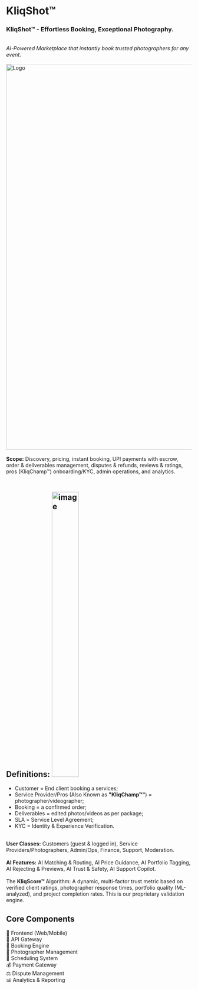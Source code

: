 # KliqShot™
### KliqShot™ - Effortless Booking, Exceptional Photography. 
</br> <I>AI-Powered Marketplace that instantly book trusted photographers for any event</I>.
</br>
</br>
<img width="3535" height="1044" alt="Logo" src="https://github.com/user-attachments/assets/f830daa1-78a2-4048-aaaa-4fc34eeb3b75" /></br></br>
<b>Scope:</b> Discovery, pricing, instant booking, UPI payments with escrow, order & deliverables management, disputes & refunds, reviews & ratings, pros (KliqChamp™) onboarding/KYC, admin operations, and analytics.
</br> </br>
## Definitions: <img width="73" height="772" alt="image" src="https://github.com/user-attachments/assets/1511086c-d26d-4add-afb1-e8fd20e75cb6" /> </br>
- Customer = End client booking a services; </br>
- Service Provider/Pros (Also Known as <b>"KliqChamp™"</b>) = photographer/videographer;</br>  
- Booking = a confirmed order;</br>
- Deliverables = edited photos/videos as per package;</br>
- SLA = Service Level Agreement;</br>
- KYC = Identity & Experience Verification.</br>
</br>
<b>User Classes:</b>  Customers (guest & logged in), Service Providers/Photographers, Admin/Ops, Finance, Support, Moderation.
</br> </br>
<b>AI Features:</b>  
AI Matching & Routing, AI Price Guidance, AI Portfolio Tagging, AI Rejecting & Previews, AI Trust & Safety, AI Support Copilot.
</br></br>
The <b>KliqScore™ </b> Algorithm: A dynamic, multi-factor trust metric based on verified client ratings, photographer response times, portfolio quality (ML-analyzed), and project completion rates. This is our proprietary validation engine.

## Core Components </br>
📱 Frontend (Web/Mobile)</br>
🔄 API Gateway</br>
🎯 Booking Engine</br>
👥 Photographer Management</br>
📅 Scheduling System</br>
💰 Payment Gateway</br>
⚖️ Dispute Management</br>
📊 Analytics & Reporting</br>

